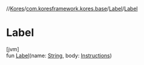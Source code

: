//[Kores](../../../index.md)/[com.koresframework.kores.base](../index.md)/[Label](index.md)/[Label](-label.md)

# Label

[jvm]\
fun [Label](-label.md)(name: [String](https://kotlinlang.org/api/latest/jvm/stdlib/kotlin/-string/index.html), body: [Instructions](../../com.koresframework.kores/-instructions/index.md))
